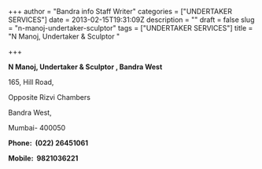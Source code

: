 +++
author = "Bandra info Staff Writer"
categories = ["UNDERTAKER SERVICES"]
date = 2013-02-15T19:31:09Z
description = ""
draft = false
slug = "n-manoj-undertaker-sculptor"
tags = ["UNDERTAKER SERVICES"]
title = "N Manoj, Undertaker & Sculptor "

+++


<p><b>N Manoj, Undertaker &amp; Sculptor , Bandra West </b></p>
<p>165, Hill Road,</p>
<p>Opposite Rizvi Chambers</p>
<p>Bandra West,</p>
<p>Mumbai- 400050</p>
<p><b>Phone:  (022) 26451061</b></p>
<p><b>Mobile:  9821036221</b></p>



